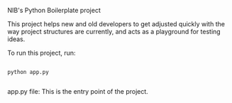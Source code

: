 NIB's Python Boilerplate project

This project helps new and old developers to get adjusted quickly with the way project structures are currently, and acts as a playground for testing ideas.

To run this project, run: 

````

python app.py


````

app.py file:
This is the entry point of the project.